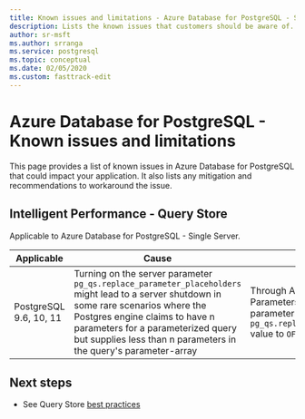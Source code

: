 ```yaml
---
title: Known issues and limitations - Azure Database for PostgreSQL - Single Server and Flexible Server (Preview)
description: Lists the known issues that customers should be aware of.
author: sr-msft
ms.author: srranga
ms.service: postgresql
ms.topic: conceptual
ms.date: 02/05/2020
ms.custom: fasttrack-edit
---
```

# Azure Database for PostgreSQL - Known issues and limitations

This page provides a list of known issues in Azure Database for PostgreSQL that could impact your application. It also lists any mitigation and recommendations to workaround the issue.

## Intelligent Performance - Query Store

Applicable to Azure Database for PostgreSQL - Single Server.

| Applicable | Cause | Remediation| Occurrence | 
| ----- | ------ | ---- | :-----: |
| PostgreSQL 9.6, 10, 11 | Turning on the server parameter `pg_qs.replace_parameter_placeholders` might lead to a server shutdown in some rare scenarios where the Postgres engine claims to have n parameters for a parameterized query but supplies less than n parameters in the query's parameter-array | Through Azure Portal, Server Parameters section, turn the parameter `pg_qs.replace_parameter_placeholders` value to `OFF` and save.   |  Rare |




## Next steps
- See Query Store [best practices](./concepts-query-store-best-practices.md)

